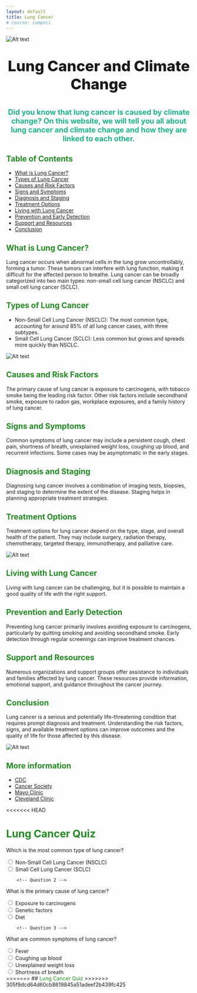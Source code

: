```yaml
---
layout: default
title: Lung Cancer
# course: compsci
---
```

![Alt text](<images/LUNG CANCER (4).png>)

<!-- Title and introductory image -->
<p style="text-align: center; font-weight:800; font-size: 40px">Lung Cancer and Climate Change</p>

<!-- Introduction to the page's purpose -->
<p style="text-align: center; font-weight:600; font-size: 20px; color:#00B07B">Did you know that lung cancer is caused by climate change? On this website, we will tell you all about lung cancer and climate change and how they are linked to each other.</p>

<!-- Table of Contents -->
<!-- Links to different sections within the document -->
## <span style="color: #228B22">Table of Contents</span>

<!-- Sections with links -->
- [What is Lung Cancer?](#what-is-lung-cancer)
- [Types of Lung Cancer](#types-of-lung-cancer)
- [Causes and Risk Factors](#causes-and-risk-factors)
- [Signs and Symptoms](#signs-and-symptoms)
- [Diagnosis and Staging](#diagnosis-and-staging)
- [Treatment Options](#treatment-options)
- [Living with Lung Cancer](#living-with-lung-cancer)
- [Prevention and Early Detection](#prevention-and-early-detection)
- [Support and Resources](#support-and-resources)
- [Conclusion](#conclusion)

<!-- Section: What is Lung Cancer? -->
## <span style="color: #228B22"> What is Lung Cancer? </span>

<!-- Description of lung cancer -->
Lung cancer occurs when abnormal cells in the lung grow uncontrollably, forming a tumor. These tumors can interfere with lung function, making it difficult for the affected person to breathe. Lung cancer can be broadly categorized into two main types: non-small cell lung cancer (NSCLC) and small cell lung cancer (SCLC).

<!-- Section: Types of Lung Cancer -->
## <span style="color: #228B22"> Types of Lung Cancer </span>

<!-- Descriptions of NSCLC and SCLC -->
- Non-Small Cell Lung Cancer (NSCLC): The most common type, accounting for around 85% of all lung cancer cases, with three subtypes.
- Small Cell Lung Cancer (SCLC): Less common but grows and spreads more quickly than NSCLC.

<!-- Image for Types of Lung Cancer -->
![Alt text](images/non-small-cell-lung-cancer-2249281_final-ea85b1b20eb748fb806d5ed11284dfd8.png)

<!-- Section: Causes and Risk Factors -->
## <span style="color: #228B22"> Causes and Risk Factors </span>

<!-- Factors contributing to lung cancer -->
The primary cause of lung cancer is exposure to carcinogens, with tobacco smoke being the leading risk factor. Other risk factors include secondhand smoke, exposure to radon gas, workplace exposures, and a family history of lung cancer.

<!-- Section: Signs and Symptoms -->
## <span style="color: #228B22"> Signs and Symptoms </span>

<!-- Common symptoms of lung cancer -->
Common symptoms of lung cancer may include a persistent cough, chest pain, shortness of breath, unexplained weight loss, coughing up blood, and recurrent infections. Some cases may be asymptomatic in the early stages.

<!-- Section: Diagnosis and Staging -->
## <span style="color: #228B22"> Diagnosis and Staging </span>

<!-- Overview of diagnosing lung cancer -->
Diagnosing lung cancer involves a combination of imaging tests, biopsies, and staging to determine the extent of the disease. Staging helps in planning appropriate treatment strategies.

<!-- Section: Treatment Options -->
## <span style="color: #228B22"> Treatment Options </span>

<!-- Description of treatment options -->
Treatment options for lung cancer depend on the type, stage, and overall health of the patient. They may include surgery, radiation therapy, chemotherapy, targeted therapy, immunotherapy, and palliative care.

<!-- Image for Treatment Options -->
![Alt text](<images/Types of lung cancer.png>)

<!-- Section: Living with Lung Cancer -->
## <span style="color: #228B22"> Living with Lung Cancer </span>

<!-- Coping with lung cancer -->
Living with lung cancer can be challenging, but it is possible to maintain a good quality of life with the right support.

<!-- Section: Prevention and Early Detection -->
## <span style="color: #228B22"> Prevention and Early Detection </span>

<!-- Importance of prevention and early detection -->
Preventing lung cancer primarily involves avoiding exposure to carcinogens, particularly by quitting smoking and avoiding secondhand smoke. Early detection through regular screenings can improve treatment chances.

<!-- Section: Support and Resources -->
## <span style="color: #228B22"> Support and Resources </span>

<!-- Available resources for lung cancer patients -->
Numerous organizations and support groups offer assistance to individuals and families affected by lung cancer. These resources provide information, emotional support, and guidance throughout the cancer journey.

<!-- Section: Conclusion -->
## <span style="color: #228B22"> Conclusion </span>

<!-- Summary of lung cancer -->
Lung cancer is a serious and potentially life-threatening condition that requires prompt diagnosis and treatment. Understanding the risk factors, signs, and available treatment options can improve outcomes and the quality of life for those affected by this disease.

<!-- Image for Conclusion -->
![Alt text](images/4-stages-of-lung-cancer-Saint-Johns-Cancer-Institute.png)

<!-- Section: More information -->
## <span style="color: #228B22"> More information </span>

<!-- Links to external sources for more information -->
- [CDC](https://www.cdc.gov/cancer/lung/basic_info/what-is-lung-cancer.htm)
- [Cancer Society](https://www.cancer.org/cancer/types/lung-cancer/about/what-is.html)
- [Mayo Clinic](https://www.mayoclinic.org/diseases-conditions/lung-cancer/symptoms-causes/syc-20374620)
- [Cleveland Clinic](https://my.clevelandclinic.org/health/diseases/4375-lung-cancer)

<<<<<<< HEAD
# <span style="color: #228B22"> Lung Cancer Quiz </span>

<!DOCTYPE html>
<html>
<head>
    <title>Quiz</title>
</head>
<body>
    <div id="questions">
        <!-- Question 1 -->
        <div class="question">
            <p>Which is the most common type of lung cancer?</p>
            <div class="options">
                <input type="radio" name="q1" id="q1-option1" data-correct="true"> <label for="q1-option1">Non-Small Cell Lung Cancer (NSCLC)</label><br>
                <input type="radio" name="q1" id="q1-option2"> <label for="q1-option2">Small Cell Lung Cancer (SCLC)</label><br>
            </div>
            <div class="result"></div>
        </div>

        <!-- Question 2 -->
<div class="question">
            <p>What is the primary cause of lung cancer?</p>
            <div class="options">
                <input type="radio" name="q2" id="q2-option1" data-correct="true"> <label for="q2-option1">Exposure to carcinogens</label><br>
                <input type="radio" name="q2" id="q2-option2"> <label for="q2-option2">Genetic factors</label><br>
                <input type="radio" name="q2" id="q2-option3"> <label for="q2-option3">Diet</label><br>
            </div>
            <div class "result"></div>
        </div>

        <!-- Question 3 -->
  <div class="question">
            <p>What are common symptoms of lung cancer?</p>
            <div class="options">
                <input type="radio" name="q3" id="q3-option1"> <label for="q3-option1">Fever</label><br>
                <input type="radio" name "q3" id="q3-option2" data-correct="true"> <label for="q3-option2">Coughing up blood</label><br>
                <input type="radio" name="q3" id="q3-option3"> <label for="q3-option3">Unexplained weight loss</label><br>
                <input type="radio" name="q3" id="q3-option4"> <label for="q3-option4">Shortness of breath</label><br>
            </div>
            <div class="result"></div>
        </div>
    </div>

  <script>
        const radios = document.querySelectorAll('input[type="radio"]');
        radios.forEach(radio => {
            radio.addEventListener('change', () => {
                checkAnswer(radio);
            });
        });

        function checkAnswer(radio) {
            const questionDiv = radio.closest('.question');
            const correctRadio = questionDiv.querySelector('input[data-correct="true"]');
            const resultElement = questionDiv.querySelector('.result');

            if (radio === correctRadio) {
                resultElement.textContent = "Correct answer: " + correctRadio.nextElementSibling.textContent;
            } else {
                resultElement.textContent = "Incorrect. Correct answer: " + correctRadio.nextElementSibling.textContent;
            }
        }
    </script>
</body>
</html>
=======
<!-- Section: Lung Cancer Quiz -->
## <span style="color: #228B22"> Lung Cancer Quiz </span>
>>>>>>> 305f9dcd64d60cb8619845a51adeef2b439fc425

